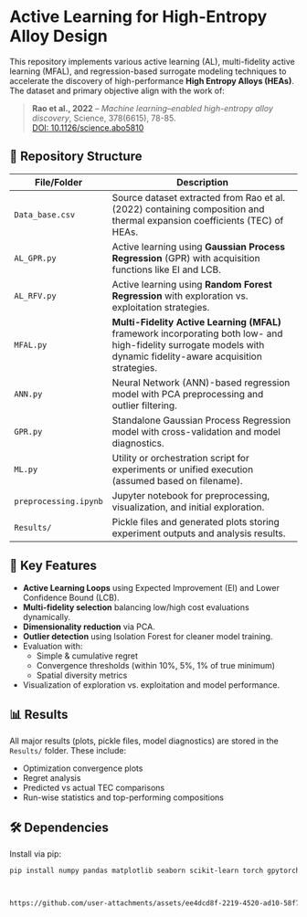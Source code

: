 
# Active Learning for High-Entropy Alloy Design

This repository implements various active learning (AL), multi-fidelity active learning (MFAL), and regression-based surrogate modeling techniques to accelerate the discovery of high-performance **High Entropy Alloys (HEAs)**. The dataset and primary objective align with the work of:

> **Rao et al., 2022** – _Machine learning–enabled high-entropy alloy discovery_, Science, 378(6615), 78-85.  
> [DOI: 10.1126/science.abo5810](https://www.science.org/doi/10.1126/science.abo5810)

## 📁 Repository Structure

| File/Folder     | Description |
|----------------|-------------|
| `Data_base.csv` | Source dataset extracted from Rao et al. (2022) containing composition and thermal expansion coefficients (TEC) of HEAs. |
| `AL_GPR.py`     | Active learning using **Gaussian Process Regression** (GPR) with acquisition functions like EI and LCB. |
| `AL_RFV.py`     | Active learning using **Random Forest Regression** with exploration vs. exploitation strategies. |
| `MFAL.py`       | **Multi-Fidelity Active Learning (MFAL)** framework incorporating both low- and high-fidelity surrogate models with dynamic fidelity-aware acquisition strategies. |
| `ANN.py`        | Neural Network (ANN)-based regression model with PCA preprocessing and outlier filtering. |
| `GPR.py`        | Standalone Gaussian Process Regression model with cross-validation and model diagnostics. |
| `ML.py`         | Utility or orchestration script for experiments or unified execution (assumed based on filename). |
| `preprocessing.ipynb` | Jupyter notebook for preprocessing, visualization, and initial exploration. |
| `Results/`      | Pickle files and generated plots storing experiment outputs and analysis results. |

## 🧪 Key Features

- **Active Learning Loops** using Expected Improvement (EI) and Lower Confidence Bound (LCB).
- **Multi-fidelity selection** balancing low/high cost evaluations dynamically.
- **Dimensionality reduction** via PCA.
- **Outlier detection** using Isolation Forest for cleaner model training.
- Evaluation with:
  - Simple & cumulative regret
  - Convergence thresholds (within 10%, 5%, 1% of true minimum)
  - Spatial diversity metrics
- Visualization of exploration vs. exploitation and model performance.

## 📊 Results

All major results (plots, pickle files, model diagnostics) are stored in the `Results/` folder. These include:
- Optimization convergence plots
- Regret analysis
- Predicted vs actual TEC comparisons
- Run-wise statistics and top-performing compositions



## 🛠 Dependencies

Install via pip:

```bash
pip install numpy pandas matplotlib seaborn scikit-learn torch gpytorch botorch tqdm



https://github.com/user-attachments/assets/ee4dcd8f-2219-4520-ad10-58f7ac539639

